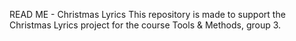 READ ME - Christmas Lyrics
This repository is made to support the Christmas Lyrics project for the course Tools & Methods, group 3.
